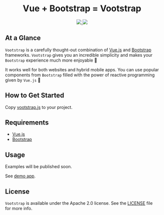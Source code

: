 <h1 align="center">Vue + Bootstrap = Vootstrap</h1>

<p align="center">
  <a href="https://http://www.android.com">
		<img src="https://img.shields.io/badge/Written%20in-JavaScript-orange.svg?style=flat">
	</a>
	<a href="https://tldrlegal.com/license/apache-license-2.0-(apache-2.0)">
		<img src="https://img.shields.io/badge/License-Apache 2.0-blue.svg?style=flat">
	</a>
</p>

## At a Glance

`Vootstrap` is a carefully thought-out combination of [Vue.js](https://vuejs.org) and [Bootstrap](https://getbootstrap.com) frameworks. `Vootstrap` gives you an incredible simplicity and makes your `Bootstrap` experience much more enjoyable 🎉

It works well for both websites and hybrid mobile apps. You can use popular components from `Bootstrap` filled with the power of reactive programming given by `Vue.js` 🚀

## How to Get Started

Copy [vootstrap.js](vootstrap.js) to your project.

## Requirements

- [Vue.js](https://vuejs.org)
- [Bootstrap](https://getbootstrap.com)

## Usage

Examples will be published soon.

See [demo app](demo/index.html).

## License

`Vootstrap` is available under the Apache 2.0 license. See the [LICENSE](./LICENSE) file for more info.
